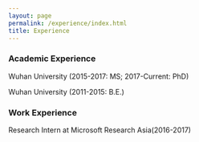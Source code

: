 ```yaml
---
layout: page
permalink: /experience/index.html
title: Experience
---
```

<!---->
### Academic Experience

Wuhan University (2015-2017: MS; 2017-Current: PhD)

Wuhan University (2011-2015: B.E.)


### Work Experience

Research Intern at Microsoft Research Asia(2016-2017)


